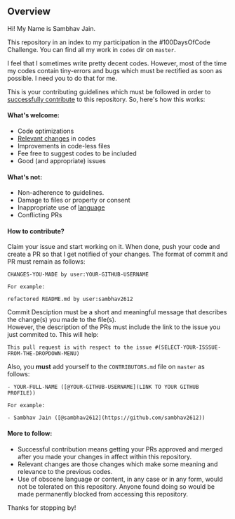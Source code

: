## Overview

Hi! My Name is Sambhav Jain. 

This repository in an index to my participation in the #100DaysOfCode Challenge. 
You can find all my work  in ```codes``` dir on ```master```.      

I feel that I sometimes write pretty decent codes. 
However, most of the time my codes contain tiny-errors and bugs which must be rectified as soon as possible. 
I need you to do that for me.

This is your contributing guidelines which must be followed in order to [successfully contribute](#successfully-contribute) to this repository. 
So, here's how this works:

#### What's welcome:
- Code optimizations
- [Relevant changes](#relevant-changes) in codes
- Improvements in code-less files
- Fee free to suggest codes to be included
- Good (and appropriate) issues

#### What's not:
- Non-adherence to guidelines.
- Damage to files or property or consent
- Inappropriate use of [language](#language)
- Conflicting PRs

#### How to contribute?
Claim your issue and start working on it. When done, push your code and create a PR so that I get notified of your changes.
The format of commit and PR must remain as follows:

```
CHANGES-YOU-MADE by user:YOUR-GITHUB-USERNAME

For example:

refactored README.md by user:sambhav2612
```

Commit Desciption must be a short and meaningful message that describes the change(s) you made to the file(s).  
However, the description of the PRs must include the link to the issue you just commited to. This will help:
```
This pull request is with respect to the issue #(SELECT-YOUR-ISSSUE-FROM-THE-DROPDOWN-MENU)
```

Also, you **must** add yourself to the ```CONTRIBUTORS.md``` file on ```master``` as follows:
```
- YOUR-FULL-NAME ([@YOUR-GITHUB-USERNAME](LINK TO YOUR GITHUB PROFILE))

For example:

- Sambhav Jain ([@sambhav2612](https://github.com/sambhav2612))
```

#### More to follow:
- <a id="successfully-contribute">Successful contribution means getting your PRs approved and merged after you made your changes in affect within this repository.</a>     
- <a id="relevant-changes">Relevant changes are those changes which make some meaning and relevance to the previous codes.</a>  
- <a id="language">Use of obscene language or content, in any case or in any form, would not be tolerated on this repository. Anyone found doing so would be made permanently blocked from accessing this repository.</a>

Thanks for stopping by!
